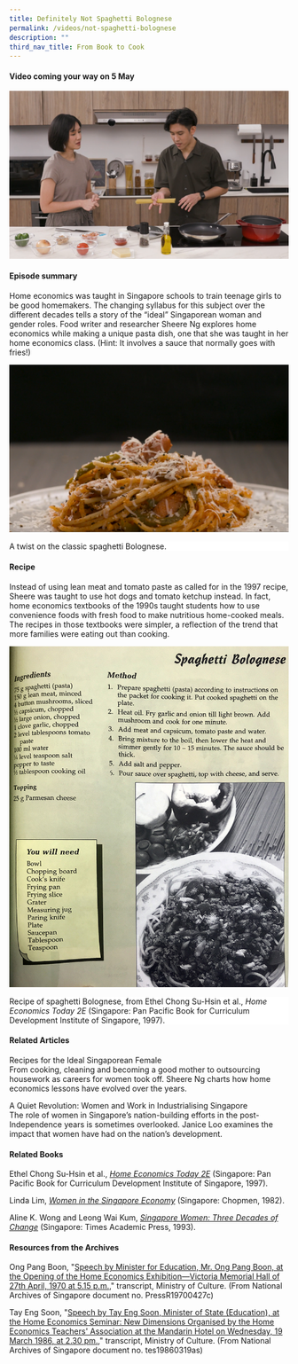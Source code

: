 ```yaml
---
title: Definitely Not Spaghetti Bolognese
permalink: /videos/not-spaghetti-bolognese
description: ""
third_nav_title: From Book to Cook
---
```

#### Video coming your way on 5 May #### 
![](/images/Videos:%20From%20Book%20to%20Cook/spaghetti%20ketchup%20measuring%20technique.png)

#### **Episode summary** ####
Home economics was taught in Singapore schools to train teenage girls to be good homemakers. The changing syllabus for this subject over the different decades tells a story of the “ideal” Singaporean woman and gender roles. Food writer and researcher Sheere Ng explores home economics while making a unique pasta dish, one that she was taught in her home economics class. (Hint: It involves a sauce that normally goes with fries!)

![](/images/Videos:%20From%20Book%20to%20Cook/spaghetti%20ketchup.png)
<div style="background-color: white;">A twist on the classic spaghetti Bolognese.</div>


#### **Recipe**
Instead of using lean meat and tomato paste as called for in the 1997 recipe, Sheere was taught to use hot dogs and tomato ketchup instead. In fact, home economics textbooks of the 1990s taught students how to use convenience foods with fresh food to make nutritious home-cooked meals. The recipes in those textbooks were simpler, a reflection of the trend that more families were eating out than cooking.  

![](/images/Videos:%20From%20Book%20to%20Cook/home%20econs%20recipe.jpg)
<div style="background-color: white;">Recipe of spaghetti Bolognese, from Ethel Chong Su-Hsin et al., <i>Home Economics Today 2E</i> (Singapore: Pan Pacific Book for Curriculum Development Institute of Singapore, 1997).</div>

#### **Related Articles**
<a style="text-decoration: none;" href="/vol-13/issue-4/jan-mar-2018/ideal-sgporean-female"> Recipes for the Ideal Singaporean Female</a>
<br>From cooking, cleaning and becoming a good mother to outsourcing housework as careers for women took off. Sheere Ng charts how home economics lessons have evolved over the years.

<a style="text-decoration: none;" href="/vol-10/issue-2/jul-sep-2014/nation-building-women-singapore">A Quiet Revolution: Women and Work in Industrialising Singapore</a>
<br>The role of women in Singapore’s nation-building efforts in the post-Independence years is sometimes overlooked. Janice Loo examines the impact that women have had on the nation’s development.

#### **Related Books**
Ethel Chong Su-Hsin et al., *[Home Economics Today 2E](https://eservice.nlb.gov.sg/itemholding.aspx?bid=8888488)* (Singapore: Pan Pacific Book for Curriculum Development Institute of Singapore, 1997).

Linda Lim, *[Women in the Singapore Economy](https://eservice.nlb.gov.sg/item_holding.aspx?bid=4080228)* (Singapore: Chopmen, 1982).

Aline K. Wong and Leong Wai Kum, *[Singapore Women: Three Decades of Change](https://eservice.nlb.gov.sg/item_holding.aspx?bid=6442564)* (Singapore: Times Academic Press, 1993).

#### **Resources from the Archives**
Ong Pang Boon, "[Speech by Minister for Education, Mr. Ong Pang Boon, at the Opening of the Home Economics Exhibition—Victoria Memorial Hall of 27th April, 1970 at 5.15 p.m.,](https://www.nas.gov.sg/archivesonline/speeches/record-details/7a96fb67-115d-11e3-83d5-0050568939ad)" transcript, Ministry of Culture. (From National Archives of Singapore document no. PressR19700427c)

Tay Eng Soon, "[Speech by Tay Eng Soon, Minister of State (Education), at the Home Economics Seminar: New Dimensions Organised by the Home Economics Teachers' Association at the Mandarin Hotel on Wednesday, 19 March 1986, at 2.30 pm.](https://www.nas.gov.sg/archivesonline/speeches/record-details/736f9de6-115d-11e3-83d5-0050568939ad)," transcript, Ministry of Culture. (From National Archives of Singapore document no. tes19860319as)